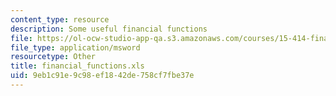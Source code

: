 ```yaml
---
content_type: resource
description: Some useful financial functions
file: https://ol-ocw-studio-app-qa.s3.amazonaws.com/courses/15-414-financial-management-summer-2003/9eb1c91e9c98ef1842de758cf7fbe37e_financial_functions.xls
file_type: application/msword
resourcetype: Other
title: financial_functions.xls
uid: 9eb1c91e-9c98-ef18-42de-758cf7fbe37e
---
```

